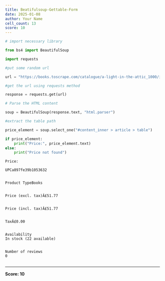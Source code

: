 ```yaml
---
title: Beatifulsoup-Gettable-Form
date: 2025-01-08
author: Your Name
cell_count: 13
score: 10
---
```


```python
# import necessary library
```


```python
from bs4 import BeautifulSoup
```


```python
import requests
```


```python
#put some random url
```


```python
url = "https://books.toscrape.com/catalogue/a-light-in-the-attic_1000/index.html"
```


```python
#get the url using requests method
```


```python
response = requests.get(url)
```


```python
# Parse the HTML content
```


```python
soup = BeautifulSoup(response.text, "html.parser")
```


```python
#extract the table path
```


```python
price_element = soup.select_one("#content_inner > article > table")
```


```python
if price_element:
    print("Price:", price_element.text)
else:
    print("Price not found")
```

    Price: 
    
    UPCa897fe39b1053632
    
    
    Product TypeBooks
    
    
    Price (excl. tax)Â£51.77
    
    
    Price (incl. tax)Â£51.77
    
    
    TaxÂ£0.00
    
    
    Availability
    In stock (22 available)
    
    
    Number of reviews
    0
    
    



```python

```


---
**Score: 10**
